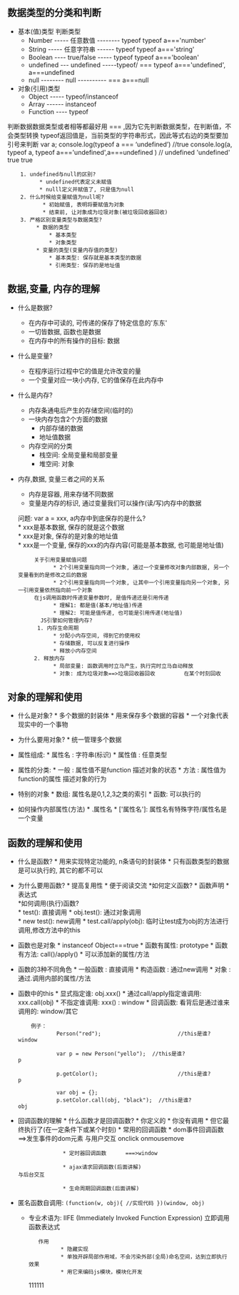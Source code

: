 ## 数据类型的分类和判断
* 基本(值)类型                                                                    判断类型
  * Number ----- 任意数值 -------- typeof                               typeof a==='number'
  * String ----- 任意字符串 ------ typeof                                typeof a==='string'
  * Boolean ---- true/false ----- typeof                                  typeof a==='boolean'
  * undefined --- undefined -----typeof/ ===                       typeof a==='undefined',    a===undefined
  * null -------- null ---------- ===                                                                               a===null
* 对象(引用)类型
  * Object ----- typeof/instanceof
  * Array ------ instanceof
  * Function ---- typeof
  
判断数据数据类型或者相等都最好用 === ,因为它先判断数据类型，在判断值，不会类型转换
typeof返回值是，当前类型的字符串形式，因此等式右边的类型要加引号来判断
            var  a;
            console.log(typeof  a  ===  ‘undefined’)                //true
            console.log(a, typeof a, typeof a==='undefined',a===undefined )  // undefined 'undefined' true true
            
        1. undefined与null的区别? 
              * undefined代表定义未赋值 
              * nulll定义并赋值了, 只是值为null
        2. 什么时候给变量赋值为null呢? 
               * 初始赋值, 表明将要赋值为对象  
               * 结束前, 让对象成为垃圾对象(被垃圾回收器回收)
        3. 严格区别变量类型与数据类型?
             * 数据的类型  
                 * 基本类型   
                 * 对象类型  
             * 变量的类型(变量内存值的类型)   
                 * 基本类型: 保存就是基本类型的数据   
                 * 引用类型: 保存的是地址值   
                 
                     
## 数据,变量, 内存的理解
* 什么是数据?
  * 在内存中可读的, 可传递的保存了特定信息的'东东'
  * 一切皆数据, 函数也是数据
  * 在内存中的所有操作的目标: 数据
* 什么是变量?
  * 在程序运行过程中它的值是允许改变的量
  * 一个变量对应一块小内存, 它的值保存在此内存中  
* 什么是内存?
  * 内存条通电后产生的存储空间(临时的)
  * 一块内存包含2个方面的数据
    * 内部存储的数据
    * 地址值数据
  * 内存空间的分类
    * 栈空间: 全局变量和局部变量
    * 堆空间: 对象 
* 内存,数据, 变量三者之间的关系
  * 内存是容器, 用来存储不同数据
  * 变量是内存的标识, 通过变量我们可以操作(读/写)内存中的数据  
  
  问题: var a = xxx, a内存中到底保存的是什么?   
                 * xxx是基本数据, 保存的就是这个数据  
                 * xxx是对象, 保存的是对象的地址值  
                 * xxx是一个变量, 保存的xxx的内存内容(可能是基本数据, 也可能是地址值)  
                 
           关于引用变量赋值问题  
                 * 2个引用变量指向同一个对象, 通过一个变量修改对象内部数据, 另一个变量看到的是修改之后的数据  
                 * 2个引用变量指向同一个对象, 让其中一个引用变量指向另一个对象, 另一引用变量依然指向前一个对象
           在js调用函数时传递变量参数时, 是值传递还是引用传递  
                 * 理解1: 都是值(基本/地址值)传递 
                 * 理解2: 可能是值传递, 也可能是引用传递(地址值)       
             JS引擎如何管理内存?
            1. 内存生命周期  
                 * 分配小内存空间, 得到它的使用权 
                 * 存储数据, 可以反复进行操作
                 * 释放小内存空间
           2. 释放内存  
                 * 局部变量: 函数调用时立马产生，执行完时立马自动释放
                 * 对象: 成为垃圾对象==>垃圾回收器回收         在某个时刻回收
                 
## 对象的理解和使用
* 什么是对象?
        * 多个数据的封装体
        * 用来保存多个数据的容器
        * 一个对象代表现实中的一个事物
 * 为什么要用对象? 
       * 统一管理多个数据       
        
* 属性组成:
        * 属性名 : 字符串(标识)
        * 属性值 : 任意类型
* 属性的分类:
          * 一般 : 属性值不是function  描述对象的状态
          * 方法 : 属性值为function的属性  描述对象的行为
* 特别的对象
          * 数组: 属性名是0,1,2,3之类的索引
          * 函数: 可以执行的
* 如何操作内部属性(方法)
        * .属性名
        * ['属性名']: 属性名有特殊字符/属性名是一个变量
  
## 函数的理解和使用
* 什么是函数?
          * 用来实现特定功能的, n条语句的封装体
          * 只有函数类型的数据是可以执行的, 其它的都不可以
* 为什么要用函数?
          * 提高复用性
          * 便于阅读交流
*如何定义函数?
          * 函数声明
          * 表达式         
*如何调用(执行)函数?  
          * test(): 直接调用 
          * obj.test(): 通过对象调用  
          * new test(): new调用 
          * test.call/apply(obj): 临时让test成为obj的方法进行调用,修改方法中的this          
          
* 函数也是对象
          * instanceof Object===true
          * 函数有属性: prototype
          * 函数有方法: call()/apply()
          * 可以添加新的属性/方法
* 函数的3种不同角色
          * 一般函数 : 直接调用
          * 构造函数 : 通过new调用
          * 对象 : 通过.调用内部的属性/方法
          
          
* 函数中的this
          * 显式指定谁: obj.xxx()
          * 通过call/apply指定谁调用: xxx.call(obj)
          * 不指定谁调用: xxx()  : window
          * 回调函数: 看背后是通过谁来调用的: window/其它
               
          例子：
                  Person("red");                        //this是谁?           window

                  var p = new Person("yello");  //this是谁?               p

                  p.getColor();                         //this是谁?                p

                  var obj = {};
                  p.setColor.call(obj, "black");  //this是谁?              obj
            
                          
* 回调函数的理解
          * 什么函数才是回调函数?
                    * 你定义的
                    * 你没有调用
                    * 但它最终执行了(在一定条件下或某个时刻)
          * 常用的回调函数
                    * dom事件回调函数   ==>发生事件的dom元素              与用户交互             onclick    onmousemove
                    
                    * 定时器回调函数      ===>window
                    
                    * ajax请求回调函数(后面讲解)                                      与后台交互
                    
                    * 生命周期回调函数(后面讲解)
          
          
* 匿名函数自调用:
          ```
          (function(w, obj){
            //实现代码
          })(window, obj)
          ```
  * 专业术语为: IIFE (Immediately Invoked Function Expression) 立即调用函数表达式         
          
           作用
                  * 隐藏实现
                  * 单独开辟局部作用域，不会污染外部(全局)命名空间，达到立即执行效果
                  * 用它来编码js模块，模块化开发
          
  
     111111
          